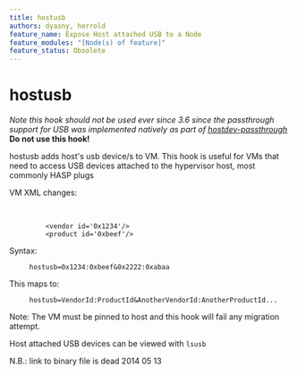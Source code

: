 ```yaml
---
title: hostusb
authors: dyasny, herrold
feature_name: Expose Host attached USB to a Node
feature_modules: "[Node(s) of feature]"
feature_status: Obsolete
---
```


# hostusb

*Note this hook should not be used ever since 3.6 since the passthrough support for USB was implemented natively as part of [hostdev-passthrough](/develop/release-management/features/virt/hostdev-passthrough/)*<br>
**Do not use this hook!**

hostusb adds host's usb device/s to VM. This hook is useful for VMs that need to access USB devices attached to the hypervisor host, most commonly HASP plugs

VM XML changes:

<hostdev mode='subsystem' type='usb'>
          

             <vendor id='0x1234'/>
             <product id='0xbeef'/>

</hostdev>

Syntax:

         hostusb=0x1234:0xbeef&0x2222:0xabaa

This maps to:

         hostusb=VendorId:ProductId&AnotherVendorId:AnotherProductId... 

Note: The VM must be pinned to host and this hook will fail any migration attempt.

Host attached USB devices can be viewed with `lsusb`

N.B.: link to binary file is dead 2014 05 13

